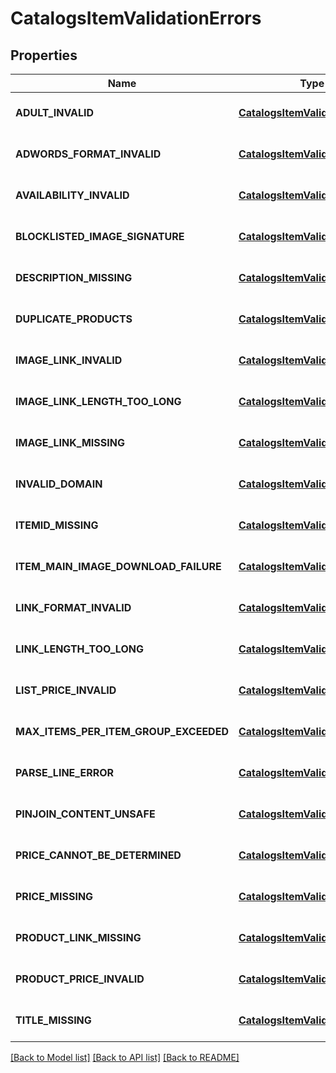 # CatalogsItemValidationErrors
## Properties

| Name | Type | Description | Notes |
|------------ | ------------- | ------------- | -------------|
| **ADULT\_INVALID** | [**CatalogsItemValidationDetails**](CatalogsItemValidationDetails.md) |  | [optional] [default to null] |
| **ADWORDS\_FORMAT\_INVALID** | [**CatalogsItemValidationDetails**](CatalogsItemValidationDetails.md) |  | [optional] [default to null] |
| **AVAILABILITY\_INVALID** | [**CatalogsItemValidationDetails**](CatalogsItemValidationDetails.md) |  | [optional] [default to null] |
| **BLOCKLISTED\_IMAGE\_SIGNATURE** | [**CatalogsItemValidationDetails**](CatalogsItemValidationDetails.md) |  | [optional] [default to null] |
| **DESCRIPTION\_MISSING** | [**CatalogsItemValidationDetails**](CatalogsItemValidationDetails.md) |  | [optional] [default to null] |
| **DUPLICATE\_PRODUCTS** | [**CatalogsItemValidationDetails**](CatalogsItemValidationDetails.md) |  | [optional] [default to null] |
| **IMAGE\_LINK\_INVALID** | [**CatalogsItemValidationDetails**](CatalogsItemValidationDetails.md) |  | [optional] [default to null] |
| **IMAGE\_LINK\_LENGTH\_TOO\_LONG** | [**CatalogsItemValidationDetails**](CatalogsItemValidationDetails.md) |  | [optional] [default to null] |
| **IMAGE\_LINK\_MISSING** | [**CatalogsItemValidationDetails**](CatalogsItemValidationDetails.md) |  | [optional] [default to null] |
| **INVALID\_DOMAIN** | [**CatalogsItemValidationDetails**](CatalogsItemValidationDetails.md) |  | [optional] [default to null] |
| **ITEMID\_MISSING** | [**CatalogsItemValidationDetails**](CatalogsItemValidationDetails.md) |  | [optional] [default to null] |
| **ITEM\_MAIN\_IMAGE\_DOWNLOAD\_FAILURE** | [**CatalogsItemValidationDetails**](CatalogsItemValidationDetails.md) |  | [optional] [default to null] |
| **LINK\_FORMAT\_INVALID** | [**CatalogsItemValidationDetails**](CatalogsItemValidationDetails.md) |  | [optional] [default to null] |
| **LINK\_LENGTH\_TOO\_LONG** | [**CatalogsItemValidationDetails**](CatalogsItemValidationDetails.md) |  | [optional] [default to null] |
| **LIST\_PRICE\_INVALID** | [**CatalogsItemValidationDetails**](CatalogsItemValidationDetails.md) |  | [optional] [default to null] |
| **MAX\_ITEMS\_PER\_ITEM\_GROUP\_EXCEEDED** | [**CatalogsItemValidationDetails**](CatalogsItemValidationDetails.md) |  | [optional] [default to null] |
| **PARSE\_LINE\_ERROR** | [**CatalogsItemValidationDetails**](CatalogsItemValidationDetails.md) |  | [optional] [default to null] |
| **PINJOIN\_CONTENT\_UNSAFE** | [**CatalogsItemValidationDetails**](CatalogsItemValidationDetails.md) |  | [optional] [default to null] |
| **PRICE\_CANNOT\_BE\_DETERMINED** | [**CatalogsItemValidationDetails**](CatalogsItemValidationDetails.md) |  | [optional] [default to null] |
| **PRICE\_MISSING** | [**CatalogsItemValidationDetails**](CatalogsItemValidationDetails.md) |  | [optional] [default to null] |
| **PRODUCT\_LINK\_MISSING** | [**CatalogsItemValidationDetails**](CatalogsItemValidationDetails.md) |  | [optional] [default to null] |
| **PRODUCT\_PRICE\_INVALID** | [**CatalogsItemValidationDetails**](CatalogsItemValidationDetails.md) |  | [optional] [default to null] |
| **TITLE\_MISSING** | [**CatalogsItemValidationDetails**](CatalogsItemValidationDetails.md) |  | [optional] [default to null] |

[[Back to Model list]](../README.md#documentation-for-models) [[Back to API list]](../README.md#documentation-for-api-endpoints) [[Back to README]](../README.md)

